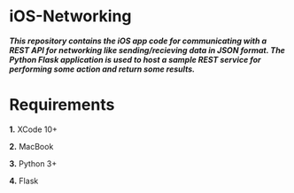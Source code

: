 # iOS-Networking

***This repository contains the iOS app code for communicating with a REST API for networking like sending/recieving data in JSON format. The Python Flask application is used to host a sample REST service for performing some action and return some results.***

# Requirements

**1.** XCode 10+

**2.** MacBook

**3.** Python 3+

**4.** Flask
